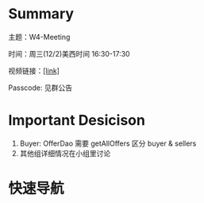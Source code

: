 # Summary
主题：W4-Meeting

时间：周三(12/2)美西时间 16:30-17:30

视频链接：[[link]](https://us02web.zoom.us/rec/share/u-2HEaTpNVyOfGrev2G9wROyx2BDd9oHkmxpVDPXHM6lRyGfFjlj8F27L9o0_glD.wC3uDoQQ35jEe504)

Passcode: 见群公告

# Important Desicison
1. Buyer: OfferDao
   需要 getAllOffers 区分 buyer & sellers
2. 其他组详细情况在小组里讨论

# 快速导航

